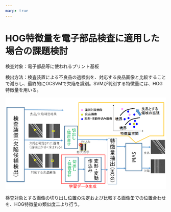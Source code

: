 ```yaml
---
marp: true
---
```


<!--
theme: default
size: 4:3
page_number: true
paginate: true
header: "2020年○月○日"
style: |

  section { font-size: 20px;}

  header {
    width: 100%;
    font-size: 20px;
    color: black;
    padding: 1px;
    top: 50px;
  }

  footer {
    width: 100%;
    font-size: 20px;
    color: black;
    text-align: right;
    padding: 15px;
  }

  h1 {
    font-size: 40;
    color: navy;
  }

  h2 {
    font-size: 35;
    color: navy;
  }

  h3 {
    font-size: 30;
    color: navy;
  }

  pre, code{
    font-size: 18px;
  }
-->

# HOG特徴量を電子部品検査に適用した場合の課題検討

検査対象：電子部品等に使われるプリント基板

検出方法：検査装置による不良品の過検出を、対応する良品画像と比較することで減らし、最終的にOCSVMで欠陥を識別。SVMが判別する特徴量には、HOG特徴量を用いる。

![HOG-検出](画像/HOG-検出.png)

検査対象とする画像の切り出し位置の決定および比較する画像缶での位置合わせを、HOG特徴量の類似度二より行う。